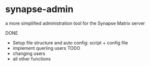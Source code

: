 # synapse-admin
a more simplified administration tool for the Synapse Matrix server

DONE
- Setup file structure and auto config: script + config file
- implement queriing users
TODO
- changing users
- all other functions
